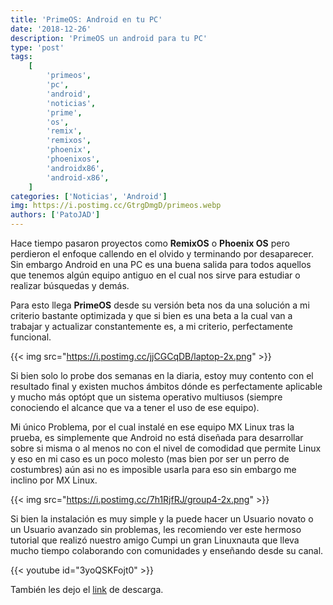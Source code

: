 ```yaml
---
title: 'PrimeOS: Android en tu PC'
date: '2018-12-26'
description: 'PrimeOS un android para tu PC'
type: 'post'
tags:
    [
        'primeos',
        'pc',
        'android',
        'noticias',
        'prime',
        'os',
        'remix',
        'remixos',
        'phoenix',
        'phoenixos',
        'androidx86',
        'android-x86',
    ]
categories: ['Noticias', 'Android']
img: https://i.postimg.cc/GtrgDmgD/primeos.webp
authors: ['PatoJAD']
---
```


Hace tiempo pasaron proyectos como **RemixOS** o **Phoenix OS** pero perdieron el enfoque callendo en el olvido y terminando por desaparecer. Sin embargo Android en una PC es una buena salida para todos aquellos que tenemos algún equipo antiguo en el cual nos sirve para estudiar o realizar búsquedas y demás.

Para esto llega **PrimeOS** desde su versión beta nos da una solución a mi criterio bastante optimizada y que si bien es una beta a la cual van a trabajar y actualizar constantemente es, a mi criterio, perfectamente funcional.

{{< img src="https://i.postimg.cc/jjCGCqDB/laptop-2x.png" >}}

Si bien solo lo probe dos semanas en la diaria, estoy muy contento con el resultado final y existen muchos ámbitos dónde es perfectamente aplicable y mucho más optópt que un sistema operativo multiusos (siempre conociendo el alcance que va a tener el uso de ese equipo).

Mi único Problema, por el cual instalé en ese equipo MX Linux tras la prueba, es simplemente que Android no está diseñada para desarrollar sobre si misma o al menos no con el nivel de comodidad que permite Linux y eso en mi caso es un poco molesto (mas bien por ser un perro de costumbres) aún asi no es imposible usarla para eso sin embargo me inclino por MX Linux.

{{< img src="https://i.postimg.cc/7h1RjfRJ/group4-2x.png" >}}

Si bien la instalación es muy simple y la puede hacer un Usuario novato o un Usuario avanzado sin problemas, les recomiendo ver este hermoso tutorial que realizó nuestro amigo Cumpi un gran Linuxnauta que lleva mucho tiempo colaborando con comunidades y enseñando desde su canal.

{{< youtube id="3yoQSKFojt0" >}}

También les dejo el [link](https://www.primeos.in/download) de descarga.
